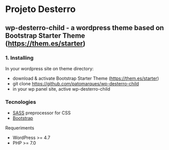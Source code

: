 # Projeto Desterro 

## wp-desterro-child - a wordpress theme based on Bootstrap Starter Theme (https://them.es/starter)

### 1. Installing

In your wordpress site on theme directory:

- download & activate Bootstrap Starter Theme (https://them.es/starter)
- git clone https://github.com/patomarques/wp-desterro-child
- in your wp panel site, active wp-desterro-child

### Tecnologies
- [SASS](http://sass-lang.com/) preprocessor for CSS
- [Bootstrap](//getbootstrap.com/docs/4.6.0/)

Requeriments 

- WordPress >= 4.7
- PHP >= 7.0
